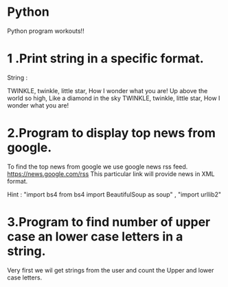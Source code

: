 # Python
 
 Python program workouts!!
 
 # 1 .Print string in a specific format.
 String : 
 
TWINKLE, twinkle, little star,
      How I wonder what you are!
        Up above the world so high,
        Like a diamond in the sky
TWINKLE, twinkle, little star,
      How I wonder what you are!
      
# 2.Program to display top news from google.

To find the top news from google we use google news rss feed.
https://news.google.com/rss
This particular link will provide news in XML format.

Hint :
"import bs4
from bs4 import BeautifulSoup as soup" ,
"import urllib2"

# 3.Program to find number of upper case an lower case letters in a string.

Very first we wil get strings from the user and count the Upper and lower case letters.
